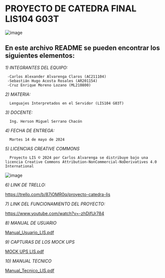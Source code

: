 # PROYECTO DE CATEDRA FINAL LIS104 G03T
![image](https://user-images.githubusercontent.com/79995182/188522186-37932faa-4194-4c29-b288-f1530fa68e41.png)

 ## En este archivo README se pueden encontrar los siguientes elementos:
 
 *1) INTEGRANTES DEL EQUIPO:*
     
     -Carlos Alexander Alvarenga Claros (AC211104)
     -Sebastián Hugo Acosta Rosales (AR201154)
     -Cruz Enrique Moreno Lozano (ML210800)

 *2) MATERIA:*
      
      Lenguajes Interpretados en el Servidor (LIS104 G03T)
      
 *3) DOCENTE:*
      
      Ing. Herson Miguel Serrano Chacón

 *4) FECHA DE ENTREGA:*
 
      Martes 14 de mayo de 2024

 *5) LICENCIAS CREATIVE COMMONS*
      
      Proyecto LIS © 2024 por Carlos Alvarenga se distribuye bajo una licencia Creative Commons Attribution-NonCommercial-NoDerivatives 4.0 International
 ![image](https://github.com/Carlos-Alvarenga721/Proyecto_LIS/assets/79995182/068221fb-ed26-4ab1-9d47-fcd929ff84a8)
 
 *6) LINK DE TRELLO:*
 
  https://trello.com/b/87jOMR0q/proyecto-catedra-lis

      
 *7) LINK DEL FUNCIONAMIENTO DEL PROYECTO:*
      
 https://www.youtube.com/watch?v=-zhDjfUr784


 *8) MANUAL DE USUARIO* 
 
[Manual_Usuario_LIS.pdf](https://github.com/Carlos-Alvarenga721/Proyecto_LIS/files/15316829/Manual_Usuario_LIS.pdf)
        
 *9) CAPTURAS DE LOS MOCK UPS* 
 
[MOCK UPS LIS.pdf](https://github.com/Carlos-Alvarenga721/Proyecto_LIS/files/15316832/MOCK.UPS.LIS.pdf)

*10) MANUAL TECNICO*

[Manual_Tecnico_LIS.pdf](https://github.com/Carlos-Alvarenga721/Proyecto_LIS/files/15316833/Manual_Tecnico_LIS.pdf)
